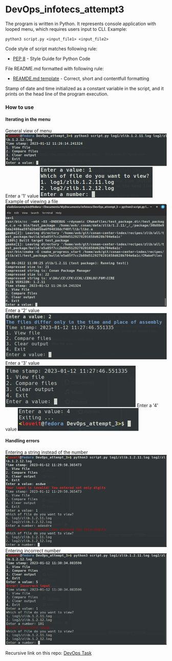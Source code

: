# DevOps_infotecs_attempt3

The program is written in Python. It represents console application
with looped menu, which requires users input to CLI. Example:

```
python3 script.py <input_file1> <input_file2>
```

Code style of script matches following rule:

- [PEP 8](https://www.python.org/dev/peps/pep-0008/) - Style Guide for Python Code

File README.md formatted with following rule:

- [REAMDE.md template](https://gist.github.com/PurpleBooth/109311bb0361f32d87a2) - Correct, short and contentfull formatting

Stamp of date and time initialized as a constant variable in the script,
and it prints on the head line of the program execution.

### How to use

#### Iterating in the menu

General view of menu
![](img/general/1.png)
Enter a '1' value
![](img/general/2.png)
Example of viewing a file
![](img/general/3.png)
Enter a '2' value
![](img/general/4.png)
Enter a '3' value
![](img/general/5.png)
Enter a '4' value
![](img/general/6.png)

#### Handling errors

Entering a string instead of the number
![](img/checkings/1.png)
Entering incorrect number
![](img/checkings/2.png)

Recursive link on this repo:
[DevOps Task](https://github.com/ViNN280801/DevOps_infotecs_attempt3#how-to-use)
